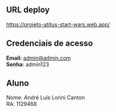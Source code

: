 ## URL deploy
https://projeto-atitus-start-wars.web.app/

## Credenciais de acesso
**Email:** admin@admin.com <br/>
**Senha:** admin123

## Aluno
Nome: André Luís Lorini Canton <br />
RA: 1129468

